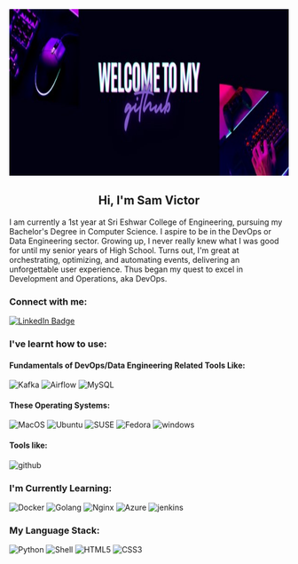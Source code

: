 <link rel="stylesheet" href="https://cdn.jsdelivr.net/gh/devicons/devicon@v2.15.1/devicon.min.css">
<img object-fit:fill src="pics/header.jpg" alt="Header Image" height="300" width=1000">
<h2 align="center">Hi, I'm Sam Victor</h2>

<p>I am currently a 1st year at Sri Eshwar College of Engineering, pursuing my Bachelor's Degree in Computer Science. I aspire to be in the DevOps or Data Engineering sector. Growing up, I never really knew what I was good for until my senior years of High School. Turns out, I'm great at orchestrating, optimizing, and automating events, delivering an unforgettable user experience. Thus began my quest to excel in Development and Operations, aka DevOps.</p>
<h3 align="left">Connect with me:</h3>
<a href="https://www.linkedin.com/in/sam-victor-a52b36279">
    <img src="https://img.shields.io/badge/LinkedIn-blue?style=for-the-badge&logo=linkedin&logoColor=white" alt="LinkedIn Badge"/>
</a>
<p align="left">
</p>

<h3 align="left">I've learnt how to use:</h3>
<div>
    <h4 align="left"> Fundamentals of DevOps/Data Engineering Related Tools Like:</h4>
    <img alt="Kafka" src="https://img.shields.io/badge/Apache%20Kafka-000?style=for-the-badge&logo=apachekafka"/>
    <img alt="Airflow" src="https://img.shields.io/badge/Apache%20Airflow-017CEE?style=for-the-badge&logo=Apache%20Airflow&logoColor=white"/>
    <img alt="MySQL" src="https://img.shields.io/badge/mysql-%2300f.svg?style=for-the-badge&logo=mysql&logoColor=white"/>
    <h4 align="left"> These Operating Systems:</h4>
    <img alt="MacOS" src="https://img.shields.io/badge/mac%20os-000000?style=for-the-badge&logo=macos&logoColor=F0F0F0"/>
    <img alt="Ubuntu" src="https://img.shields.io/badge/Ubuntu-E95420?style=for-the-badge&logo=ubuntu&logoColor=white"/>
    <img alt="SUSE" src="https://img.shields.io/badge/openSUSE-%2364B345?style=for-the-badge&logo=openSUSE&logoColor=white"/>
    <img alt="Fedora" src="https://img.shields.io/badge/Fedora-294172?style=for-the-badge&logo=fedora&logoColor=white"/>
    <img alt="windows" src="https://img.shields.io/badge/Windows-0078D6?style=for-the-badge&logo=windows&logoColor=white"/>
    <h4 alighn="left"> Tools like: </h4>
    <img alt="github" src="https://img.shields.io/badge/github-%23121011.svg?style=for-the-badge&logo=github&logoColor=white"/>
</div>

<h3 align="left">I'm Currently Learning:</h3>
<div>
    <img alt="Docker" src="https://img.shields.io/badge/docker-%230db7ed.svg?style=for-the-badge&logo=docker&logoColor=white"/>
    <img alt="Golang" src="https://img.shields.io/badge/go-%2300ADD8.svg?style=for-the-badge&logo=go&logoColor=white"/>
    <img alt="Nginx" src="https://img.shields.io/badge/nginx-%23009639.svg?style=for-the-badge&logo=nginx&logoColor=white"/>
    <img alt="Azure" src="https://img.shields.io/badge/azure-%230072C6.svg?style=for-the-badge&logo=microsoftazure&logoColor=white"/>
    <img alt="jenkins" src="https://img.shields.io/badge/jenkins-%232C5263.svg?style=for-the-badge&logo=jenkins&logoColor=white"/>
</div>

<h3 align="left">My Language Stack:</h3>
<div>
    <img alt="Python" src="https://img.shields.io/badge/python-%2314354C.svg?style=for-the-badge&logo=python&logoColor=white"/>
    <img alt="Shell" src="https://img.shields.io/badge/shell_script-%23121011.svg?style=for-the-badge&logo=gnu-bash&logoColor=white"/>
    <img alt="HTML5" src="https://img.shields.io/badge/html5-%23E34F26.svg?style=for-the-badge&logo=html5&logoColor=white"/>
    <img alt="CSS3" src="https://img.shields.io/badge/css3-%231572B6.svg?style=for-the-badge&logo=css3&logoColor=white"/> 
</div>


<!---
matchaswirls/matchaswirls is a ✨ special ✨ repository because its `README.md` (this file) appears on your GitHub profile.
You can click the Preview link to take a look at your changes.
--->
